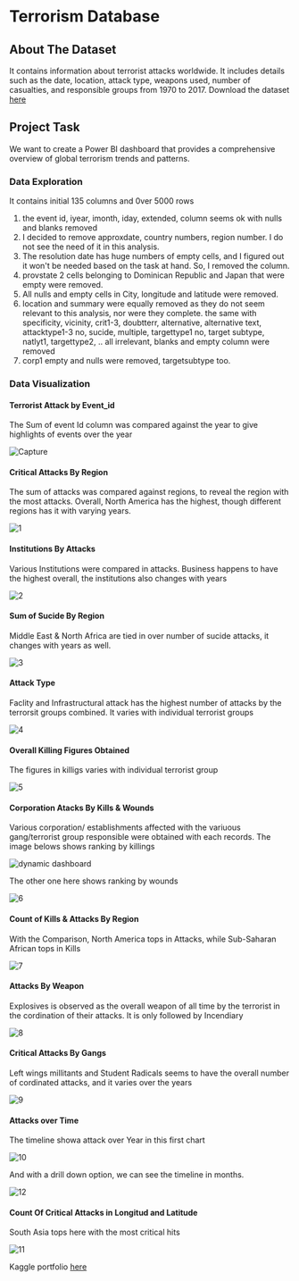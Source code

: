 # Terrorism Database

## About The Dataset

It contains information about terrorist attacks worldwide. It includes details such as the date, location, attack type, weapons used, number of casualties, and responsible groups from 1970 to 2017. Download the dataset [here](https://drive.google.com/file/d/1HrriUeyWZTlcAIDlpcWY4PU6k4DFOVav/view?usp=drive_link)

## Project Task

We want to create a Power BI dashboard that provides a comprehensive overview of global terrorism trends and patterns.

### Data Exploration 

It contains initial 135 columns and 0ver 5000 rows

1. the event id, iyear, imonth, iday, extended,  column seems ok with nulls and blanks removed
2.  I decided to remove approxdate, country numbers, region number. I do not see the need of it in this analysis.
3. The resolution date has huge numbers of empty cells, and I figured out it won't be needed based on the task at hand. So, I removed the column.
4. provstate 2 cells belonging to Dominican Republic and Japan that were empty were removed.
5. All nulls and empty cells in City, longitude and latitude were removed.
6. location and summary were equally removed as they do not seem relevant to this analysis, nor were they complete. the same with specificity, vicinity, crit1-3, doubtterr, alternative, alternative text, attacktype1-3 no, sucide, multiple, targettype1 no, target subtype, natlyt1, targettype2, .. all irrelevant, blanks and empty column were removed
7. corp1 empty and nulls were removed, targetsubtype too.

### Data Visualization

#### Terrorist Attack by Event_id
The Sum of event Id column was compared against the year to give highlights of events over the year

![Capture](https://github.com/Ajkabs19/Global-Terrorism-Analysis/assets/138918007/1be32020-34d6-4fa6-b593-abb29208f715)

#### Critical Attacks By Region
The sum of attacks was compared against regions, to reveal the region with the most attacks. Overall, North America has the highest, though different regions has it with varying years.

![1](https://github.com/Ajkabs19/Global-Terrorism-Analysis/assets/138918007/76b31afd-6768-453a-bb74-c2f4528db142)

#### Institutions By Attacks
Various Institutions were compared in attacks. Business happens to have the highest overall, the institutions also changes with years

![2](https://github.com/Ajkabs19/Global-Terrorism-Analysis/assets/138918007/ee726702-14ce-49c3-9e72-16d35a6bf288)

#### Sum of Sucide By Region
Middle East & North Africa are tied in over number of sucide attacks, it changes with years as well.

![3](https://github.com/Ajkabs19/Global-Terrorism-Analysis/assets/138918007/531308cc-8d22-4fee-be04-6815a8f79d02)

#### Attack Type 
Faclity and Infrastructural attack has the highest number of attacks by the terrorsit groups combined. It varies with individual terrorist groups

![4](https://github.com/Ajkabs19/Global-Terrorism-Analysis/assets/138918007/c2c4803e-8f5b-4667-b5ee-d48d34b424c8)


#### Overall Killing Figures Obtained
The figures in killigs varies with individual terrorist group

![5](https://github.com/Ajkabs19/Global-Terrorism-Analysis/assets/138918007/e127bda6-e683-4055-b0ef-6067c5b0058c)


#### Corporation Atacks By Kills & Wounds
Various corporation/ establishments affected with the variuous gang/terrorist group responsible were obtained with each records. 
The image belows shows ranking by killings

![dynamic dashboard](https://github.com/Ajkabs19/Global-Terrorism-Analysis/assets/138918007/32d61866-12f8-410b-a5cc-3c68090a1918)

The other one here shows ranking by wounds

![6](https://github.com/Ajkabs19/Global-Terrorism-Analysis/assets/138918007/efb31283-eb57-417a-b0a7-bd071a7d2c49)

#### Count of Kills & Attacks By Region
With the Comparison, North America tops in Attacks, while Sub-Saharan African tops in Kills

![7](https://github.com/Ajkabs19/Global-Terrorism-Analysis/assets/138918007/c106ca53-a662-4dfe-973e-7ab7bbcc5220)

#### Attacks By Weapon
Explosives is observed as the overall weapon of all time by the terrorist in the cordination of their attacks. It is only followed by Incendiary

![8](https://github.com/Ajkabs19/Global-Terrorism-Analysis/assets/138918007/964143a5-8ff4-46f3-9f84-96eef4c001db)

#### Critical Attacks By Gangs
Left wings millitants and Student Radicals seems to have the overall number of cordinated attacks, and it varies over the years

![9](https://github.com/Ajkabs19/Global-Terrorism-Analysis/assets/138918007/92777fe4-bf60-461b-8b63-8a59191f2455)

#### Attacks over Time
The timeline showa attack over Year in this first chart

![10](https://github.com/Ajkabs19/Global-Terrorism-Analysis/assets/138918007/9385583f-343d-44b4-8dc3-1daa63ef24e7)

And with a drill down option, we can see the timeline in months.

![12](https://github.com/Ajkabs19/Global-Terrorism-Analysis/assets/138918007/7b82e3ae-c76a-4824-a37b-c7c420992cc5)

#### Count Of Critical Attacks in Longitud and Latitude
South Asia tops here with the most critical hits

![11](https://github.com/Ajkabs19/Global-Terrorism-Analysis/assets/138918007/e92bb2f6-2656-4a79-aa54-7c2be6f7c965)


Kaggle portfolio [here](https://www.kaggle.com/kehindeajadi)
